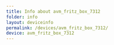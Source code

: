 ```yaml
---
title: Info about avm_fritz_box_7312
folder: info
layout: deviceinfo
permalink: /devices/avm_fritz_box_7312/
device: avm_fritz_box_7312
---
```

